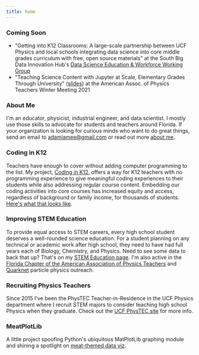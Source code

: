 ```yaml
---
title: home
---
```


### Coming Soon
- "Getting into K12 Classrooms: A large-scale partnership between UCF Physics and local schools integrating data science into core middle grades curriculum with free, open source materials" at the South Big Data Innovation Hub's [Data Science Education & Workforce Working Group](https://southbigdatahub.org/education-workforce-working-group/)  
- "Teaching Science Content with Jupyter at Scale, Elementary Grades Through University" ([slides](https://drive.google.com/file/d/1pwU4BxDAhvsdkPkI2Kmr3sEM9hP5e-K4/view?usp=sharing)) at the American Assoc. of Physics Teachers Winter Meeting 2021  

### About Me  
I'm an educator, physicist, industrial engineer, and data scientist. I mostly use those skills to advocate for students and teachers around Florida. If your organization is looking for curious minds who want to do great things, send an email to adamlamee@gmail.com or read out more [about me](./about_me).  

### Coding in K12  
Teachers have enough to cover without adding computer programming to the list. My project, [Coding in K12](http://codingink12.org), offers a way for K12 teachers with no programming experience to give meaningful coding experiences to their students while also addressing regular course content. Embedding our coding activities into core courses has increased equity and access, regardless of background or family income, for thousands of students. [Here's what that looks like](http://codingink12.org).  

### Improving STEM Education  
To provide equal access to STEM careers, every high school student deserves a well-rounded science education. For a student planning on any technical or academic work after high school, they need to have had full years each of Biology, Chemistry, and Physics. Need to see some data to back that up? That's on my [STEM Education page](./stem_ed). I'm also active in the [Florida Chapter of the American Association of Physics Teachers](http://flaapt.us) and [Quarknet](https://quarknet.org/) particle physics outreach.  

### Recruiting Physics Teachers  
Since 2015 I've been the PhysTEC Teacher-in-Residence in the UCF Physics department where I recruit STEM majors to consider teaching high school Physics when they graduate. Check out the [UCF PhysTEC site](https://sciences.ucf.edu/physics/phystec/) for more info.  

### MeatPlotLib  
A little project spoofing Python's ubiquitous MatPlotLib graphing module and shining a spotlight on [meat-themed data viz](./meatplotlib).  

